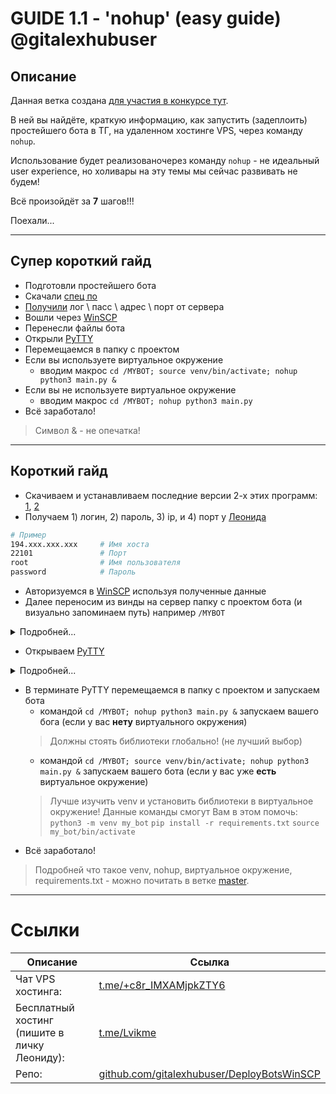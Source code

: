 # GUIDE 1.1 - 'nohup' (easy guide) @gitalexhubuser

## Описание

Данная ветка создана [для участия в конкурсе тут](https://t.me/+c8r_IMXAMjpkZTY6).

В ней вы найдёте, краткую информацию, как запустить (задеплоить) простейшего бота в ТГ, на удаленном хостинге VPS, через команду `nohup`.

Использование будет реализованочерез команду `nohup` - не идеальный user experience, но холивары на эту темы мы сейчас развивать не будем!

Всё произойдёт за **7**  шагов!!!

Поехали...

---

## Супер короткий гайд
- Подготовли простейшего бота
- Скачали [спец по](https://github.com/gitalexhubuser/DeployBotsWinSCP/tree/main#%D1%81%D0%BE%D1%84%D1%82)
- [Получили](https://t.me/Lvikme) лог \ пасс \ адрес \ порт от сервера
- Вошли через [WinSCP](https://github.com/gitalexhubuser/DeployBotsWinSCP/tree/main#winscp-61)
- Перенесли файлы бота
- Открыли [PyTTY](https://github.com/gitalexhubuser/DeployBotsWinSCP/tree/main#putty)
- Перемещаемся в папку с проектом
- Если вы используете виртуальное окружение
    - вводим макрос `cd /MYBOT; source venv/bin/activate; nohup python3 main.py &`
- Если вы не используете виртуальное окружение
    - вводим макрос `cd /MYBOT; nohup python3 main.py`
- Всё заработало!

> Символ & - не опечатка!

---

## Короткий гайд
- Скачиваем и устанавливаем последние версии 2-х этих программ: [1](https://winscp.net/download/WinSCP-6.1-Setup.exe), [2](https://the.earth.li/~sgtatham/putty/latest/w64/putty-64bit-0.78-installer.msi)
- Получаем 1) логин, 2) пароль, 3) ip, и 4) порт у [Леонида](https://t.me/Lvikme)
```bash
# Пример
194.xxx.xxx.xxx     # Имя хоста
22101               # Порт
root                # Имя пользователя
password            # Пароль

```
- Авторизуемся в [WinSCP](https://github.com/gitalexhubuser/DeployBotsWinSCP/tree/main#winscp-61) используя полученные данные
- Далее переносим из винды на сервер папку с проектом бота (и визуально запоминаем путь) например `/MYBOT`

<details>
<summary>Подробней...</summary>

![](https://i.imgur.com/QSRAGSr.jpeg)
</details>

- Открываем [PyTTY](https://github.com/gitalexhubuser/DeployBotsWinSCP/tree/main#putty)
<details>
<summary>Подробней...</summary>

![](https://i.imgur.com/UmbCVJg.jpeg)
</details>

- В терминате PyTTY перемещаемся в папку с проектом и запускаем бота
    - командой `cd /MYBOT; nohup python3 main.py &` запускаем вашего бога (если у вас **нету** виртуального окружения)
    > Должны стоять библиотеки глобально! (не лучший выбор)
    - командой `cd /MYBOT; source venv/bin/activate; nohup python3 main.py &` запускаем вашего бота (если у вас уже **есть** виртуальное окружение)
    > Лучше изучить venv и установить библиотеки в виртуальное окружение!
    > Данные команды смогут Вам в этом помочь:
    > `python3 -m venv my_bot`
    > `pip install -r requirements.txt`
    > `source my_bot/bin/activate`
- Всё заработало!

> Подробней что такое venv, nohup, виртуальное окружение, requirements.txt - можно почитать в ветке [master](https://github.com/gitalexhubuser/DeployBotsWinSCP/tree/main).

---

# Ссылки
| Описание | Ссылка |
| ------ | ------ |
Чат VPS хостинга: | [t.me/+c8r_IMXAMjpkZTY6](https://t.me/+c8r_IMXAMjpkZTY6)
Бесплатный хостинг (пишите в личку Леониду): | [t.me/Lvikme](https://t.me/Lvikme)
Репо: | [github.com/gitalexhubuser/DeployBotsWinSCP](https://github.com/gitalexhubuser/DeployBotsWinSCP)
